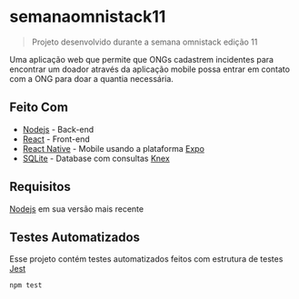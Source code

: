 # semanaomnistack11
> Projeto desenvolvido durante a semana omnistack edição 11

Uma aplicação web que permite que ONGs cadastrem incidentes para encontrar um doador através da aplicação mobile possa entrar em contato com a ONG para doar a quantia necessária.

## Feito Com
* [Nodejs](https://nodejs.org/en/) - Back-end
* [React](https://pt-br.reactjs.org/) - Front-end
* [React Native](https://reactnative.dev/) - Mobile usando a plataforma [Expo](https://expo.io/)
* [SQLite](https://www.sqlite.org/index.html) - Database com consultas [Knex](http://knexjs.org/)

## Requisitos
[Nodejs](https://nodejs.org/en/) em sua versão mais recente

## Testes Automatizados
Esse projeto contém testes automatizados feitos com estrutura de testes [Jest](https://jestjs.io/)
```
npm test
```

